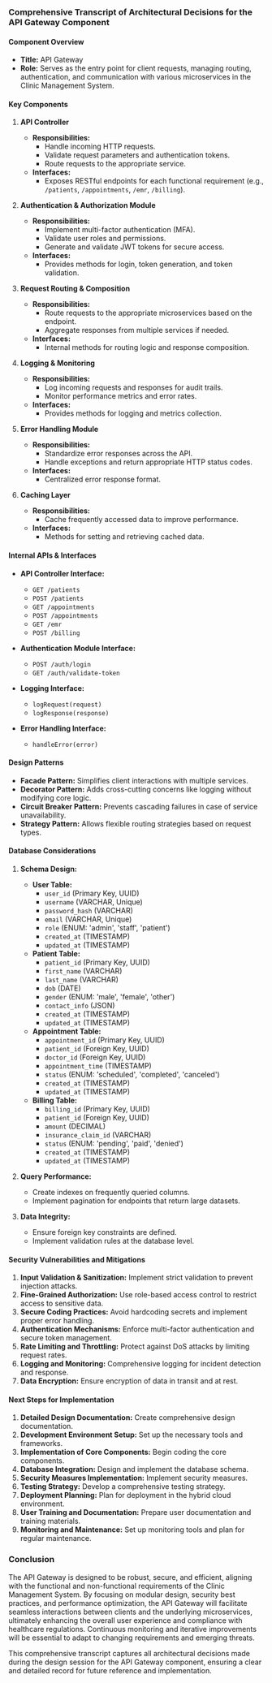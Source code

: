 ### Comprehensive Transcript of Architectural Decisions for the API Gateway Component

#### Component Overview
- **Title:** API Gateway
- **Role:** Serves as the entry point for client requests, managing routing, authentication, and communication with various microservices in the Clinic Management System.

#### Key Components
1. **API Controller**
   - **Responsibilities:** 
     - Handle incoming HTTP requests.
     - Validate request parameters and authentication tokens.
     - Route requests to the appropriate service.
   - **Interfaces:**
     - Exposes RESTful endpoints for each functional requirement (e.g., `/patients`, `/appointments`, `/emr`, `/billing`).

2. **Authentication & Authorization Module**
   - **Responsibilities:**
     - Implement multi-factor authentication (MFA).
     - Validate user roles and permissions.
     - Generate and validate JWT tokens for secure access.
   - **Interfaces:**
     - Provides methods for login, token generation, and token validation.

3. **Request Routing & Composition**
   - **Responsibilities:**
     - Route requests to the appropriate microservices based on the endpoint.
     - Aggregate responses from multiple services if needed.
   - **Interfaces:**
     - Internal methods for routing logic and response composition.

4. **Logging & Monitoring**
   - **Responsibilities:**
     - Log incoming requests and responses for audit trails.
     - Monitor performance metrics and error rates.
   - **Interfaces:**
     - Provides methods for logging and metrics collection.

5. **Error Handling Module**
   - **Responsibilities:**
     - Standardize error responses across the API.
     - Handle exceptions and return appropriate HTTP status codes.
   - **Interfaces:**
     - Centralized error response format.

6. **Caching Layer**
   - **Responsibilities:**
     - Cache frequently accessed data to improve performance.
   - **Interfaces:**
     - Methods for setting and retrieving cached data.

#### Internal APIs & Interfaces
- **API Controller Interface:**
  - `GET /patients`
  - `POST /patients`
  - `GET /appointments`
  - `POST /appointments`
  - `GET /emr`
  - `POST /billing`
  
- **Authentication Module Interface:**
  - `POST /auth/login`
  - `GET /auth/validate-token`

- **Logging Interface:**
  - `logRequest(request)`
  - `logResponse(response)`

- **Error Handling Interface:**
  - `handleError(error)`

#### Design Patterns
- **Facade Pattern:** Simplifies client interactions with multiple services.
- **Decorator Pattern:** Adds cross-cutting concerns like logging without modifying core logic.
- **Circuit Breaker Pattern:** Prevents cascading failures in case of service unavailability.
- **Strategy Pattern:** Allows flexible routing strategies based on request types.

#### Database Considerations
1. **Schema Design:**
   - **User Table:**
     - `user_id` (Primary Key, UUID)
     - `username` (VARCHAR, Unique)
     - `password_hash` (VARCHAR)
     - `email` (VARCHAR, Unique)
     - `role` (ENUM: 'admin', 'staff', 'patient')
     - `created_at` (TIMESTAMP)
     - `updated_at` (TIMESTAMP)
   - **Patient Table:**
     - `patient_id` (Primary Key, UUID)
     - `first_name` (VARCHAR)
     - `last_name` (VARCHAR)
     - `dob` (DATE)
     - `gender` (ENUM: 'male', 'female', 'other')
     - `contact_info` (JSON)
     - `created_at` (TIMESTAMP)
     - `updated_at` (TIMESTAMP)
   - **Appointment Table:**
     - `appointment_id` (Primary Key, UUID)
     - `patient_id` (Foreign Key, UUID)
     - `doctor_id` (Foreign Key, UUID)
     - `appointment_time` (TIMESTAMP)
     - `status` (ENUM: 'scheduled', 'completed', 'canceled')
     - `created_at` (TIMESTAMP)
     - `updated_at` (TIMESTAMP)
   - **Billing Table:**
     - `billing_id` (Primary Key, UUID)
     - `patient_id` (Foreign Key, UUID)
     - `amount` (DECIMAL)
     - `insurance_claim_id` (VARCHAR)
     - `status` (ENUM: 'pending', 'paid', 'denied')
     - `created_at` (TIMESTAMP)
     - `updated_at` (TIMESTAMP)

2. **Query Performance:**
   - Create indexes on frequently queried columns.
   - Implement pagination for endpoints that return large datasets.

3. **Data Integrity:**
   - Ensure foreign key constraints are defined.
   - Implement validation rules at the database level.

#### Security Vulnerabilities and Mitigations
1. **Input Validation & Sanitization:** Implement strict validation to prevent injection attacks.
2. **Fine-Grained Authorization:** Use role-based access control to restrict access to sensitive data.
3. **Secure Coding Practices:** Avoid hardcoding secrets and implement proper error handling.
4. **Authentication Mechanisms:** Enforce multi-factor authentication and secure token management.
5. **Rate Limiting and Throttling:** Protect against DoS attacks by limiting request rates.
6. **Logging and Monitoring:** Comprehensive logging for incident detection and response.
7. **Data Encryption:** Ensure encryption of data in transit and at rest.

#### Next Steps for Implementation
1. **Detailed Design Documentation:** Create comprehensive design documentation.
2. **Development Environment Setup:** Set up the necessary tools and frameworks.
3. **Implementation of Core Components:** Begin coding the core components.
4. **Database Integration:** Design and implement the database schema.
5. **Security Measures Implementation:** Implement security measures.
6. **Testing Strategy:** Develop a comprehensive testing strategy.
7. **Deployment Planning:** Plan for deployment in the hybrid cloud environment.
8. **User Training and Documentation:** Prepare user documentation and training materials.
9. **Monitoring and Maintenance:** Set up monitoring tools and plan for regular maintenance.

### Conclusion
The API Gateway is designed to be robust, secure, and efficient, aligning with the functional and non-functional requirements of the Clinic Management System. By focusing on modular design, security best practices, and performance optimization, the API Gateway will facilitate seamless interactions between clients and the underlying microservices, ultimately enhancing the overall user experience and compliance with healthcare regulations. Continuous monitoring and iterative improvements will be essential to adapt to changing requirements and emerging threats. 

This comprehensive transcript captures all architectural decisions made during the design session for the API Gateway component, ensuring a clear and detailed record for future reference and implementation.